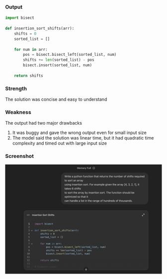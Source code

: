 ### Output

```python
import bisect

def insertion_sort_shifts(arr):
    shifts = 0
    sorted_list = []

    for num in arr:
        pos = bisect.bisect_left(sorted_list, num)
        shifts += len(sorted_list) - pos
        bisect.insort(sorted_list, num)

    return shifts
```

### Strength

The solution was concise and easy to understand

### Weakness

The output had two major drawbacks

1. It was buggy and gave the wrong output even for small input size
2. The model said the solution was linear time, but it had quadratic time complexity and timed out with large input size

### Screenshot

![alt text](image.png)
